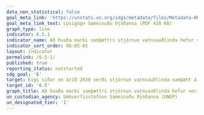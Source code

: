 ```yaml
---
data_non_statistical: false
goal_meta_link: 'https://unstats.un.org/sdgs/metadata/files/Metadata-06-05-01.pdf '
goal_meta_link_text: Lýsigögn Sameinuðu Þjóðanna (PDF 410 KB)
graph_type: line
indicator: 6.5.1
indicator_name: Að hvaða marki samþættri stjórnun vatnsauðlinda hefur verið komið til framkvæmda (0-100).
indicator_sort_order: 06-05-01
layout: indicator
permalink: /6-5-1/
published: true
reporting_status: notstarted
sdg_goal: '6'
target: Eigi síðar en árið 2030 verði stjórnun vatnsauðlinda samþætt á öllum sviðum, meðal annars með samstarfi yfir landamæri eftir því sem við á. 
target_id: '6.5'
graph_title: Að hvaða marki samþættri stjórnun vatnsauðlinda hefur verið komið til framkvæmda (0-100).
un_custodian_agency: Umhverfisstofnun Sameinuðu Þjóðanna (UNEP)
un_designated_tier: '1'
---
```

